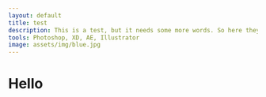 ```yaml
---
layout: default
title: test
description: This is a test, but it needs some more words. So here they are.
tools: Photoshop, XD, AE, Illustrator
image: assets/img/blue.jpg
---
```


# Hello
